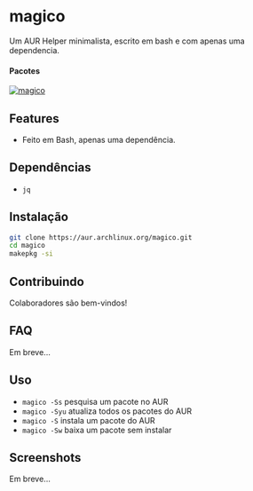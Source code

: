 # magico

Um AUR Helper minimalista, escrito em bash e com apenas uma dependencia.

#### Pacotes

[![magico](https://img.shields.io/aur/version/magico.svg?label=magico)](https://aur.archlinux.org/packages/magico/)

## Features

* Feito em Bash, apenas uma dependência.

## Dependências

* `jq`

## Instalação

```sh
git clone https://aur.archlinux.org/magico.git
cd magico
makepkg -si
```

## Contribuindo

Colaboradores são bem-vindos!

## FAQ

Em breve...

## Uso

* `magico -Ss` pesquisa um pacote no AUR
* `magico -Syu` atualiza todos os pacotes do AUR
* `magico -S` instala um pacote do AUR
* `magico -Sw` baixa um pacote sem instalar

## Screenshots

Em breve...
